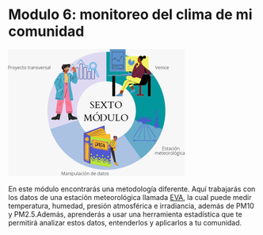 # Modulo 6: monitoreo del clima de mi comunidad



![Distribución modulo 6](.gitbook/assets/Mod6.jfif)

En este módulo encontrarás una metodología diferente. Aquí trabajarás con los datos de una estación meteorológica llamada [EVA](modulo-6-monitoreo-del-clima-de-mi-comunidad/eva-estacion-meteorologica.md), la cual puede medir temperatura, humedad, presión atmosférica e irradiancia, además de PM10 y PM2.5.Además, aprenderás a usar una herramienta estadística que te permitirá analizar estos datos, entenderlos y aplicarlos a tu comunidad.
